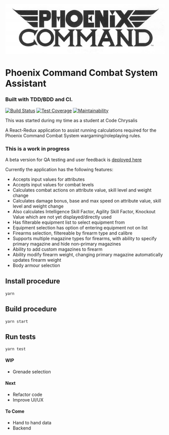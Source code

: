 ![PCCS Logo](/public/pccsBnW.png)

# Phoenix Command Combat System Assistant 

### Built with TDD/BDD and CI.
[![Build Status](https://travis-ci.org/mp40/PCCS-Helper.png?branch=master)](https://travis-ci.org/mp40/PCCS-Helper)
[![Test Coverage](https://api.codeclimate.com/v1/badges/e80706684ebcb24309e8/test_coverage)](https://codeclimate.com/github/mp40/PCCS-Helper/test_coverage)
[![Maintainability](https://api.codeclimate.com/v1/badges/e80706684ebcb24309e8/maintainability)](https://codeclimate.com/github/mp40/PCCS-Helper/maintainability)

This was started during my time as a student at Code Chrysalis

A React-Redux application to assist running calculations required for the Phoenix Command Combat System wargaming/roleplaying rules.

### This is a work in progress
A beta version for QA testing and user feedback is [deployed here](https://pccs.herokuapp.com/)

Currently the application has the following features:

- Accepts input values for attributes
- Accepts input values for combat levels
- Calculates combat actions on attribute value, skill level and weight change
- Calculates damage bonus, base and max speed on attribute value, skill level and weight change
- Also calculates Intelligence Skill Factor, Agility Skill Factor, Knockout Value which are not yet displayed/directly used
- Has filterable equipment list to select equipment from
- Equipment selection has option of entering equipment not on list
- Firearms selection, filtereable by firearm type and calibre
- Supports multiple magazine types for firearms, with ability to specify primary magazine and hide non-primary magazines
- Ability to add custom magazines to firearm
- Ability modify firearm weight, changing primary magazine automatically updates firearm weight
- Body armour selection

## Install procedure

```
yarn
```

## Build procedure

```
yarn start
```

## Run tests

```
yarn test
```

#### WIP
- Grenade selection

#### Next

- Refactor code
- Improve UI/UX

#### To Come

- Hand to hand data
- Backend
